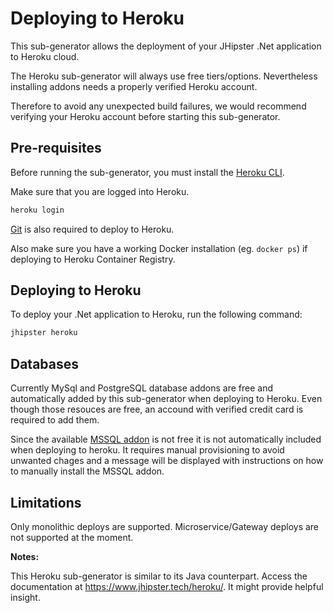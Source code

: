 # Deploying to Heroku

This sub-generator  allows the deployment of your JHipster .Net application to Heroku cloud.

The Heroku sub-generator will always use free tiers/options. Nevertheless installing addons needs a properly verified Heroku account. 

Therefore to avoid any unexpected build failures, we would recommend verifying your Heroku account before starting this sub-generator.

## Pre-requisites

Before running the sub-generator, you must install the [Heroku CLI](https://cli.heroku.com/).

Make sure that you are logged into Heroku.
```bash
heroku login
```

[Git](https://git-scm.com/) is also required to deploy to Heroku.

Also make sure you have a working Docker installation (eg. `docker ps`) if deploying to Heroku Container Registry.

## Deploying to Heroku

To deploy your .Net application to Heroku, run the following command:

```bash
jhipster heroku
```

## Databases

Currently MySql and PostgreSQL database addons are free and automatically added by this sub-generator when deploying to Heroku. Even though those resouces are free, an accound with verified credit card is required to add them.

Since the available [MSSQL addon](https://elements.heroku.com/addons/mssql) is not free it is not automatically included when deploying to heroku. It requires manual provisioning to avoid unwanted chages and a message will be displayed with instructions on how to manually install the MSSQL addon.

## Limitations

Only monolithic deploys are supported. Microservice/Gateway deploys are not supported at the moment.

**Notes:**

This Heroku sub-generator is similar to its Java counterpart. Access the documentation at https://www.jhipster.tech/heroku/. It might provide helpful insight.

